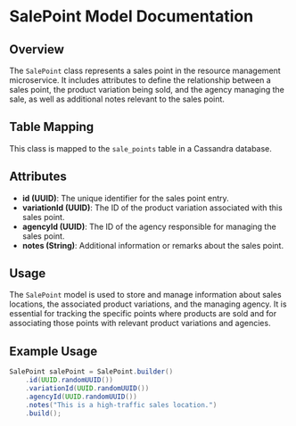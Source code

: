 # SalePoint Model Documentation

## Overview
The `SalePoint` class represents a sales point in the resource management microservice. It includes attributes to define the relationship between a sales point, the product variation being sold, and the agency managing the sale, as well as additional notes relevant to the sales point.

## Table Mapping
This class is mapped to the `sale_points` table in a Cassandra database.

## Attributes

- **id (UUID)**: The unique identifier for the sales point entry.
- **variationId (UUID)**: The ID of the product variation associated with this sales point.
- **agencyId (UUID)**: The ID of the agency responsible for managing the sales point.
- **notes (String)**: Additional information or remarks about the sales point.

## Usage
The `SalePoint` model is used to store and manage information about sales locations, the associated product variations, and the managing agency. It is essential for tracking the specific points where products are sold and for associating those points with relevant product variations and agencies.

## Example Usage
```java
SalePoint salePoint = SalePoint.builder()
    .id(UUID.randomUUID())
    .variationId(UUID.randomUUID())
    .agencyId(UUID.randomUUID())
    .notes("This is a high-traffic sales location.")
    .build();
